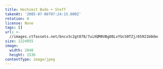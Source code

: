 ```yaml
---
title: Hochzeit Bodo + Steff
takenAt: '2005-07-06T07:24:15.000Z'
rotation: 0
license: None
tags: []
url: >-
  //images.ctfassets.net/bncv3c2gt878/7uiXQM0VBgO8LvYUcS0TZj/65921b0ded4a15c0906696a472142d0b/hochzeit-bodo--steff_4559741081_o
size: 1224955
image:
  width: 2048
  height: 1536
contentType: image/jpeg
---
```



